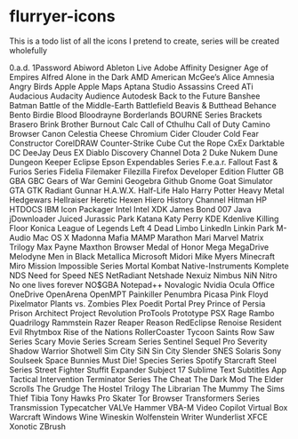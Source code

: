 ﻿flurryer-icons
==============

This is a todo list of all the icons I pretend to create,
series will be created wholefully

0.a.d.
1Password
Abiword
Ableton Live
Adobe
Affinity Designer
Age of Empires
Alfred
Alone in the Dark
AMD
American McGee’s Alice
Amnesia
Angry Birds
Apple
Apple Maps
Aptana Studio
Assassins Creed
ATi
Audacious
Audacity
Audience
Autodesk
Back to the Future
Banshee
Batman
Battle of the Middle-Earth
Battlefield
Beavis & Butthead
Behance
Bento
Birdie
Blood
Bloodrayne
Borderlands
BOURNE Series
Brackets
Brasero
Brink
Brother
Burnout
Calc
Call of Cthulhu
Call of Duty
Camino Browser
Canon
Celestia
Cheese
Chromium
Cider
Clouder
Cold Fear
Constructor
CorelDRAW
Counter-Strike
Cube
Cut the Rope
CxEx
Darktable
DC
DeeJay
Deus EX
Diablo
Discovery Channel
Dota 2
Duke Nukem
Dune
Dungeon Keeper
Eclipse
Epson
Expendables Series
F.e.a.r.
Fallout
Fast & Furios Series
Fidelia
Filemaker
Filezilla
Firefox Developer Edition
Flutter
GB
GBA
GBC
Gears of War
Gemini
Geogebra
Github
Gnome
Goat Simulator
GTA
GTK Radiant
Gunnar
H.A.W.X.
Half-Life
Halo
Harry Potter
Heavy Metal
Hedgewars
Hellraiser
Heretic
Hexen
Hiero
History Channel
Hitman
HP
HTDOCS
IBM
Icon Packager
Intel
Intel XDK
James Bond 007
Java
jDownloader
Juiced
Jurassic Park
Katana
Katy Perry
KDE
Kdenlive
Killing Floor
Konica
League of Legends
Left 4 Dead
Limbo
LinkedIn
Linkin Park
M-Audio
Mac OS X
Madonna
Mafia
MAMP
Marathon
Mari
Marvel
Matrix Trilogy
Max Payne
Maxthon Browser
Medal of Honor
Mega
MegaDrive
Melodyne
Men in Black
Metallica
Microsoft
Midori
Mike Myers
Minecraft
Miro
Mission Impossible Series
Mortal Kombat
Native-Instruments Komplete
NDS
Need for Speed
NES
NetRadiant
Netshade
Nexuiz
Nimbus
NiN
Nitro
No one lives forever
NO$GBA
Notepad++
Novalogic
Nvidia
Ocula
Office
OneDrive
OpenArena
OpenMPT
Painkiller
Penumbra
Picasa
Pink Floyd
Pixelmator
Plants vs. Zombies
Plex
Poedit
Portal
Prey
Prince of Persia
Prison Architect
Project Revolution
ProTools
Prototype
PSX
Rage
Rambo Quadrilogy
Rammstein
Razer
Reaper
Reason
RedEclipse
Renoise
Resident Evil
Rhytmbox
Rise of the Nations
RollerCoaster Tycoon
Saints Row
Saw Series
Scary Movie Series
Scream Series
Sentinel
Sequel Pro
Severity
Shadow Warrior
Shotwell
Sim City
SiN
Sin City
Slender
SNES
Solaris
Sony
Soulseek
Space Bunnies Must Die!
Species Series
Spotify
Starcraft
Steel Series
Street Fighter
Stuffit Expander
Subject 17
Sublime Text
Subtitles App
Tactical Intervention
Terminator Series
The Cheat
The Dark Mod
The Elder Scrolls
The Grudge
The Hostel Trilogy
The Librarian
The Mummy
The Sims
Thief
Tibia
Tony Hawks Pro Skater
Tor Browser
Transformers Series
Transmission
Typecatcher
VALVe Hammer
VBA-M
Video Copilot
Virtual Box
Warcraft
Windows
Wine
Wineskin
Wolfenstein
Writer
Wunderlist
XFCE
Xonotic
ZBrush